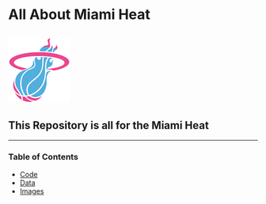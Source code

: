 # All About Miami Heat
![Heat Logo](heat.png)
---
## This Repository is all for the Miami Heat ##
---
### Table of Contents ###
* [Code](https://github.com/tarawalm/miamiheat/tree/a4933064c6be019978fa39b84bdb4b6f17e84e19/code)
* [Data](https://github.com/tarawalm/miamiheat/tree/a4933064c6be019978fa39b84bdb4b6f17e84e19/data)
* [Images](https://github.com/tarawalm/miamiheat/tree/a4933064c6be019978fa39b84bdb4b6f17e84e19/images)
